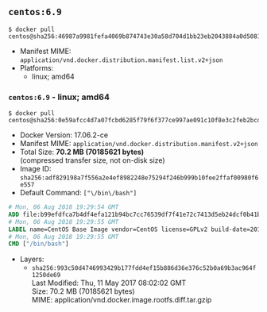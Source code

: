 ## `centos:6.9`

```console
$ docker pull centos@sha256:46987a9981fefa4069b874743e30a58d704d1bb23eb2043884a0d50816ffa6f3
```

-	Manifest MIME: `application/vnd.docker.distribution.manifest.list.v2+json`
-	Platforms:
	-	linux; amd64

### `centos:6.9` - linux; amd64

```console
$ docker pull centos@sha256:0e59afcc4d7a07fcbd6285f79f6f377ce997ae091c10f8e3c2feb2bcda90b06c
```

-	Docker Version: 17.06.2-ce
-	Manifest MIME: `application/vnd.docker.distribution.manifest.v2+json`
-	Total Size: **70.2 MB (70185621 bytes)**  
	(compressed transfer size, not on-disk size)
-	Image ID: `sha256:adf829198a7f556a2e4ef8982248e75294f246b999b10fee2ffaf00980f6e557`
-	Default Command: `["\/bin\/bash"]`

```dockerfile
# Mon, 06 Aug 2018 19:29:54 GMT
ADD file:b99efdfca7b4df4efa121b94bc7cc76539df7f41e72c7413d5eb24dcf0b41bfc in / 
# Mon, 06 Aug 2018 19:29:55 GMT
LABEL name=CentOS Base Image vendor=CentOS license=GPLv2 build-date=20170406
# Mon, 06 Aug 2018 19:29:55 GMT
CMD ["/bin/bash"]
```

-	Layers:
	-	`sha256:993c50d4746993429b177fdd4ef15b886d36e376c52b0a69b3ac964f1250de69`  
		Last Modified: Thu, 11 May 2017 08:02:02 GMT  
		Size: 70.2 MB (70185621 bytes)  
		MIME: application/vnd.docker.image.rootfs.diff.tar.gzip
